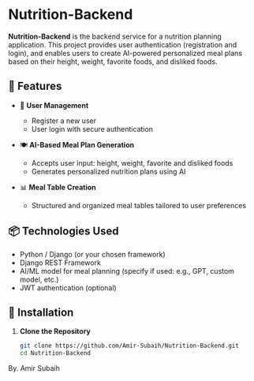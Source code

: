 # Nutrition-Backend

**Nutrition-Backend** is the backend service for a nutrition planning application. This project provides user authentication (registration and login), and enables users to create AI-powered personalized meal plans based on their height, weight, favorite foods, and disliked foods.

## 🔧 Features

- 🔐 **User Management**
  - Register a new user
  - User login with secure authentication

- 🍽️ **AI-Based Meal Plan Generation**
  - Accepts user input: height, weight, favorite and disliked foods
  - Generates personalized nutrition plans using AI

- 📊 **Meal Table Creation**
  - Structured and organized meal tables tailored to user preferences

## 📦 Technologies Used

- Python / Django (or your chosen framework)
- Django REST Framework
- AI/ML model for meal planning (specify if used: e.g., GPT, custom model, etc.)
- JWT authentication (optional)

## 📌 Installation

1. **Clone the Repository**
   ```bash
   git clone https://github.com/Amir-Subaih/Nutrition-Backend.git
   cd Nutrition-Backend

By. Amir Subaih
